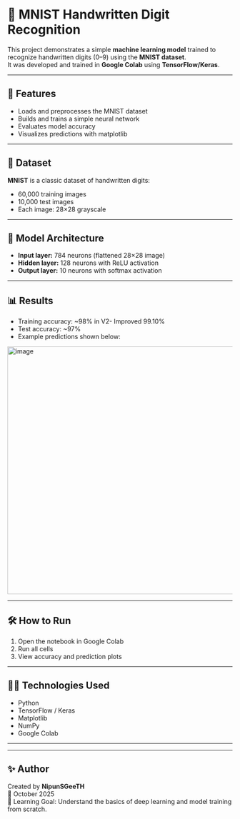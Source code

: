 
# 🧠 MNIST Handwritten Digit Recognition

This project demonstrates a simple **machine learning model** trained to recognize handwritten digits (0–9) using the **MNIST dataset**.  
It was developed and trained in **Google Colab** using **TensorFlow/Keras**.

---

## 🚀 Features
- Loads and preprocesses the MNIST dataset  
- Builds and trains a simple neural network  
- Evaluates model accuracy  
- Visualizes predictions with matplotlib  

---

## 📘 Dataset
**MNIST** is a classic dataset of handwritten digits:
- 60,000 training images  
- 10,000 test images  
- Each image: 28×28 grayscale  

---

## 🧩 Model Architecture
- **Input layer:** 784 neurons (flattened 28×28 image)  
- **Hidden layer:** 128 neurons with ReLU activation  
- **Output layer:** 10 neurons with softmax activation  

---

## 📊 Results
- Training accuracy: ~98%   in V2- Improved 99.10% 
- Test accuracy: ~97%  
- Example predictions shown below:

<img width="667" height="555" alt="image" src="https://github.com/user-attachments/assets/0832d3d5-77ea-455e-9978-c00578d12c17" />

  
---

## 🛠️ How to Run
1. Open the notebook in Google Colab  
2. Run all cells  
3. View accuracy and prediction plots  

---

## 🧑‍💻 Technologies Used
- Python  
- TensorFlow / Keras  
- Matplotlib  
- NumPy  
- Google Colab  

---


---

## ✨ Author
Created by **NipunSGeeTH**  
📅 October 2025  
🎯 Learning Goal: Understand the basics of deep learning and model training from scratch.

